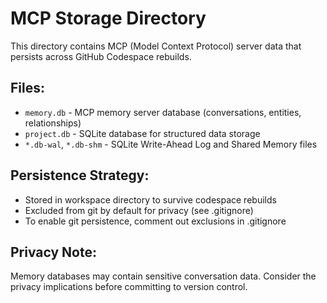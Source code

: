 # MCP Storage Directory

This directory contains MCP (Model Context Protocol) server data that persists across GitHub Codespace rebuilds.

## Files:
- `memory.db` - MCP memory server database (conversations, entities, relationships)
- `project.db` - SQLite database for structured data storage
- `*.db-wal`, `*.db-shm` - SQLite Write-Ahead Log and Shared Memory files

## Persistence Strategy:
- Stored in workspace directory to survive codespace rebuilds
- Excluded from git by default for privacy (see .gitignore)
- To enable git persistence, comment out exclusions in .gitignore

## Privacy Note:
Memory databases may contain sensitive conversation data. 
Consider the privacy implications before committing to version control.

